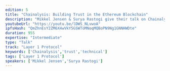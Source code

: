 ```yaml
---
edition: 5
title: "Chainalysis: Building Trust in the Ethereum Blockchain"
description: "Mikkel Jensen & Surya Rastogi give their talk on Chainalysis & Building Trust in the Ethereum Blockchain"
youtubeUrl: "https://youtu.be/lDWS_NLvwoA"
ipfsHash: "QmZhnEsY2ZM6X4wVkY5GSWToMNoqMQBoPN9Ng1GNNHWDte"
duration: 955
expertise: "Intermediate"
type: "Talk"
track: "Layer 1 Protocol"
keywords: ['Chainalysis','trust','technical']
tags: ['Layer 1 Protocol']
speakers: ['Mikkel Jensen','Surya Rastogi']
---
```

